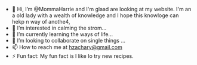 - 👋 Hi, I’m @MommaHarrie and I'm glaad are looking at my website. I'm an a old lady with a wealth of knowledge and I hope this knowloge can hekp n way of anothe4,
- 👀 I’m interested in calming the strom...
- 🌱 I’m currently learning the ways of life...
- 💞️ I’m looking to collaborate on single things ...
- 📫 How to reach me at hzachary@gmail.com
- ⚡ Fun fact: My fun fact is I like Io try new recipes.

<!---
MommaHarrie/MommaHarrie is a ✨ special ✨ repository because its `README.md` (this file) appears on your GitHub profile.
You can click the Preview link to take a look at your changes.
--->
